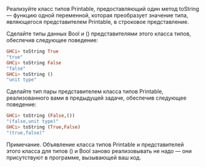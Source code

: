 Реализуйте класс типов Printable, предоставляющий один метод toString — функцию одной переменной, которая преобразует значение типа, являющегося представителем Printable, в строковое представление.

Сделайте типы данных Bool и () представителями этого класса типов, обеспечив следующее поведение:

```haskell
GHCi> toString True
"true"
GHCi> toString False
"false"
GHCi> toString ()
"unit type"
```

Сделайте тип пары представителем класса типов Printable, реализованного вами в предыдущей задаче, обеспечив следующее поведение:

```haskell
GHCi> toString (False,())
"(false,unit type)"
GHCi> toString (True,False)
"(true,false)"
```

Примечание. Объявление класса типов Printable и представителей этого класса для типов () и  Bool заново реализовывать не надо — они присутствуют в программе, вызывающей ваш код.